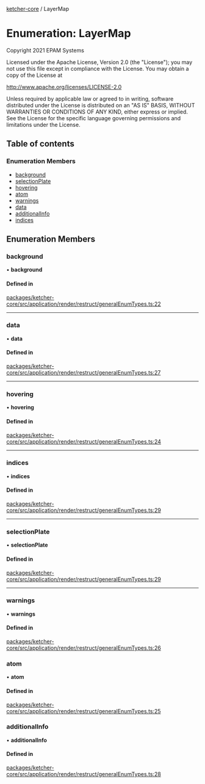 [ketcher-core](../README.md) / LayerMap

# Enumeration: LayerMap

Copyright 2021 EPAM Systems

Licensed under the Apache License, Version 2.0 (the "License");
you may not use this file except in compliance with the License.
You may obtain a copy of the License at

   http://www.apache.org/licenses/LICENSE-2.0

Unless required by applicable law or agreed to in writing, software
distributed under the License is distributed on an "AS IS" BASIS,
WITHOUT WARRANTIES OR CONDITIONS OF ANY KIND, either express or implied.
See the License for the specific language governing permissions and
limitations under the License.

## Table of contents

### Enumeration Members

- [background](LayerMap.md#background)
- [selectionPlate](LayerMap.md#selectionplate)
- [hovering](LayerMap.md#hovering)
- [atom](LayerMap.md#atom)
- [warnings](LayerMap.md#warnings)
- [data](LayerMap.md#data)
- [additionalInfo](LayerMap.md#additionalInfo)
- [indices](LayerMap.md#indices)

## Enumeration Members

### background

• **background**

#### Defined in

[packages/ketcher-core/src/application/render/restruct/generalEnumTypes.ts:22](https://github.com/epam/ketcher/blob/bf065756/packages/ketcher-core/src/application/render/restruct/generalEnumTypes.ts#L22)

___

### data

• **data**

#### Defined in

[packages/ketcher-core/src/application/render/restruct/generalEnumTypes.ts:27](https://github.com/epam/ketcher/blob/bf065756/packages/ketcher-core/src/application/render/restruct/generalEnumTypes.ts#L27)

___

### hovering

• **hovering**

#### Defined in

[packages/ketcher-core/src/application/render/restruct/generalEnumTypes.ts:24](https://github.com/epam/ketcher/blob/bf065756/packages/ketcher-core/src/application/render/restruct/generalEnumTypes.ts#L24)

___

### indices

• **indices**

#### Defined in

[packages/ketcher-core/src/application/render/restruct/generalEnumTypes.ts:29](https://github.com/epam/ketcher/blob/bf065756/packages/ketcher-core/src/application/render/restruct/generalEnumTypes.ts#L29)

___

### selectionPlate

• **selectionPlate**

#### Defined in

[packages/ketcher-core/src/application/render/restruct/generalEnumTypes.ts:29](https://github.com/epam/ketcher/blob/bf065756/packages/ketcher-core/src/application/render/restruct/generalEnumTypes.ts#L29)

___

### warnings

• **warnings**

#### Defined in

[packages/ketcher-core/src/application/render/restruct/generalEnumTypes.ts:26](https://github.com/epam/ketcher/blob/bf065756/packages/ketcher-core/src/application/render/restruct/generalEnumTypes.ts#L26)

### atom

• **atom**

#### Defined in

[packages/ketcher-core/src/application/render/restruct/generalEnumTypes.ts:25](https://github.com/epam/ketcher/blob/bf065756/packages/ketcher-core/src/application/render/restruct/generalEnumTypes.ts#L25)

### additionalInfo

• **additionalInfo**

#### Defined in

[packages/ketcher-core/src/application/render/restruct/generalEnumTypes.ts:28](https://github.com/epam/ketcher/blob/bf065756/packages/ketcher-core/src/application/render/restruct/generalEnumTypes.ts#L28)
